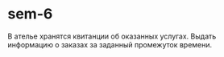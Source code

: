 # sem-6
В ателье хранятся квитанции об оказанных услугах. Выдать информацию о заказах за заданный промежуток времени.
